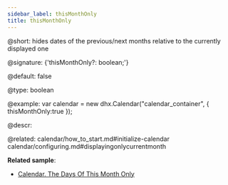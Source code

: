 ```yaml
---
sidebar_label: thisMonthOnly
title: thisMonthOnly
---          
```


@short: hides dates of the previous/next months relative to the currently displayed one

@signature: {'thisMonthOnly?: boolean;'}

@default: false

@type: boolean

@example:
var calendar = new dhx.Calendar("calendar_container", {
   thisMonthOnly:true
});



@descr: 


@related:
calendar/how_to_start.md#initialize-calendar
calendar/configuring.md#displayingonlycurrentmonth

**Related sample**:
- [Calendar. The Days Of This Month Only](https://snippet.dhtmlx.com/4wi5hbtr)
